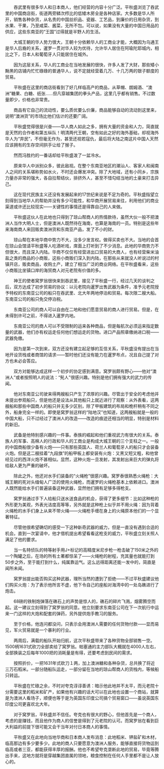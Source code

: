 　　吞武里有很多华人和日本商人，他们经营的内容十分广泛。平秋盛浏览了吞武里的中国商店街，街道两旁鳞次栉比的低矮木房全是各种店家。大多数是华人所开，销售各种杂货，从名贵的中国丝织品、瓷器、工艺品，到廉价的日用杂货，到水果、干果，乃至咸菜、酱菜，无所不包。可以说，如果没有大量的中国日用品的供应，这些东南亚的“王国”过得就是半野人的生活。

　　大城王朝的华人势力很大，王朝十分依赖华人的工商业才能，大概因为乌通王是华人后裔的关系，暹罗一贯对华人较为优待，允许华人居住在阿瑜陀耶城内，相比之下，日本人和葡萄牙人只能居住在城外。

　　因为这层关系，华人的工商业在当地发展的很快，许多人发了大财，那些矮小黝黑的店铺内忙忙碌碌的普通华人，说不定就经营着几万、十几万两的银子额度的贸易。

　　平秋盛在这里的商店街看到了好几样临高产的商品，从草帽、朗姆酒、“澳洲”糖果、白糖、纸张……但凡穿越集团的拳头产品，这里几乎都有销售。不过数量即少，价格也非常贵。

　　商品有它自己的流动性，要么质优要么价廉，商品能够自动的流动到这里来，说明“澳洲货”的市场比他们估计的还要广阔。

　　平秋盛觉得很是兴奋——华人商人如此之多，拥有大量的资金和人力，简直就是天然的合作者和第五纵队！明清两代王朝，空有如此之好的海外基础，却视海外华人为“弃民”，不但毫无作为，甚至还视若寇仇，最后将大陆之南这片中国人天然应该拥有的生存空间拱手让给了猴子。

　　然而冯胜约的一番话却给平秋盛泼了一盆冷水。

　　原来华人中派别众多，彼此敌视。在整个东南亚地区的潮汕人、客家人和闽南人之间的关系堪称势如水火，不时还会爆发冲突。除了大地域，还有小同乡，宗族力量亦非常的强大，各自拉帮结伙，排挤外人，甚至不惜勾结当地的土豪来打击异己。

　　这在现代民族主义还没有发展起来的17世纪来说是不足为奇的。平秋盛指望立刻得到当地华人的帮助并没有多少可能性，和华商开展贸易来往，利用他们的商业渠道或许还比较现实——关键性的事情还是得靠自己的人来做。

　　平秋盛这伙人在此地也只得到了琼山帮商人的热情款待，虽然大伙一般不把澳洲人当作大明人士，但是澳洲人既然待在海南，也算是海南的一员。特别是这些年来海南商人来回贩卖澳洲货和东南亚产品，发了不小的财。

　　琼山帮在本地华商中势力不大，没多少发言权。做得买卖也不大。当地的会首在琼山会馆请平秋盛等人吃酒听戏，席面上打听到了不少消息。此地的华商势力不但很大，而且深入内陆。华商不仅仅有经营进出口贸易的大商人，也有经营柴米油盐之类的商品的小商贩，这些小商贩们深入到内陆，在那些从来就没人听说过的村镇开店，贩卖商品，收购土产，建立了相当广泛的商业网络。在平秋盛看来，这些小商贩比坐镇口岸的海贸商人对元老院有价值的多。

　　神王的使者窝罗翁很快来到吞武里，接见了平秋盛一行，经过几天的谈判之后，双方达成了初步贸易的协议：以元老院向暹罗出售武器为条件，准予元老院授予特权的东南亚公司的船只在吞武里、北大年两地停泊和贸易。每次限二艘大船。东南亚公司的船只免交停泊税。

　　东南亚公司的商人可以自由在二地和他们愿意贸易的商人进行贸易。但是，在未得到许可之前，不得进入暹罗内地。

　　东南亚公司的商人可以不受限制的运来各种商品，但是每航次必须运来指定数量的武器，他们亦有权运走任何他们想运走的货物。进口产品照章缴纳进口税——武器免缴。

　　因为是第一次到来，双方还没有建立起足够的互信关系，平秋盛没有提出在当地开设货栈或者商馆的请求——暂时他们还没有能力在暹罗布点，况且自己提了对方也未必会答应。

　　双方对能够达成这样一个初步的协定感到满意。窝罗翁颇有野心——他对“澳洲人”或者按照明人的说法：“髡人”很感兴趣。特别是他们拥有强大的武力的传闻。

　　他对东南亚公司驶来得两艘船只产生了浓厚的兴趣。尽管出于安全的考虑他并未提出参观船只，但是他还是设法从其他船只上就近进行了观察：从外表看，这两艘船和那些中国商人的船只并无多少区别，除了甲板建筑的布局和桅杆稍有不同之外，船身完全一样的。即使是窝罗翁这样的“陆地汉”也知道，这两艘船就是一般的中国大船，只不过经过了澳洲人的改造——改造的痕迹还相当的明显，特别是材料的新旧。

　　武备是他特别感兴趣的一件事。泰族的崛起和他们重视武力有很大的关系。泰族人的军事、高棉人的行政和华人的工商业是构成大城王朝的三个支柱之一。一般的中国商船很少备有火炮——只有那些英国人、荷兰人和葡萄牙人的船只才会装备火炮。但是这二艘挂着“九段旗”的船甲板上都安装有火炮：又黑又短又粗，和他曾经见过的西洋火炮不甚相似。显然，这种火炮一旦发射，其发射出来巨大的弹丸将给敌人更为严重的破坏。

　　除此之外，他还对水手们装备的“火绳枪”很感兴趣。窝罗泰很熟悉火绳枪：大城王朝的死对头缅甸人广泛的使用火绳枪，而暹罗的火绳枪基本上依赖进口。澳洲人既然能给水手们普遍装备这种武器，显然他们拥有足够多得枪支。

　　窝罗翁通过手下人给船只送水送食品的机会，获得了更多细节：比如这种枪的外形更为美观，外表光洁度高等等，另外就是这种枪上似乎并不用火绳：因为背着火绳枪的水手们身上从来不带火绳——火绳枪手缠在身上的火绳原本他们的一个显著特征。

　　尽管他很希望确切的感受一下这种新奇武器的威力，但是一直没有遇到合适的机会。直到一次宴请中，他才借机提出希望看看这枪支的威力，平秋盛立刻关照人满足了他的要求。

　　当一名特侦队的特等射手用J+标记的高精度米尼步枪一枪击破了150米之外的一个陶罐之后，在场的所有土著都惊呆了——火绳枪的射程，充其量也就能打到50步之外，至于能打到什么，纯属靠运气。这么远得距离还能一发中的，简直是闻所未闻。

　　窝罗翁提出能否购买这种武器，理所当然的遭到了拒绝——不过平秋盛建议他们购买火炮：为了表示他所言不虚，他下令自己的座船对海湾中的一处岛礁进行了炮击。

　　68磅的铁制炮弹落在礁石上的声势是惊人的，礁石的碎片飞溅，烟雾腾空而起。这一建议立刻得到了窝罗翁的同意。他立刻要求东南亚公司在下一次航行中运来一门这样的大炮和配套的弹药，另外提供炮手教习的服务。

　　至于价格，他连问都没问，只表示会用澳洲人需要的任何货物付款——显而易见，军火贸易就是一个暴利的行业。

　　两周后，满载的船队开始归航，这次平秋盛带来了各种货物全部销售一空。1500柄1631式砍刀全部卖给了窝罗翁。帕塞通的主力部队大概就在4000人左右，全部换装之后每年1000把的消耗量是有得，还要考虑到民间的需求。

　　按照折价，一把1631年式砍刀１两，加上澳洲糖和各种杂货，总共换了将近三万石稻米。一部分随船队运走，一部分留在当地的琼山帮商人的货栈内，等候船只转运。

　　平秋盛在忙碌之余，不时对夸克谆谆善诱：暗示他此地并不太平，而元老院十分需要这里的稻米和矿产，如果他有兴趣的话大可以在此地也设置一个商站，就算是为澳洲人看场子，顺便也等于是为英国东印度公司搞个贸易窗口——虽说英国东印度公司更喜欢北大年。

　　对于窝罗翁，平秋盛并不信任。夸克也有很大的野心，但他首先是一个商人，考虑的是赚钱，而且他作为商人的信誉是得到了元老院的认可。而窝罗翁在看到巨大利益的前提下很可能又会干当年对付日本商人的事情。

　　平秋盛又在此地向当地华商和日本商人发布消息：此地稻米、钾盐矿和木材，临高那边有多少要多少。此地的商人只要愿意为澳洲人服务，能够直接将货物运到临高或者三亚，都能获得丰厚的报酬。他也不希望夸克垄断此地的贸易，毕竟等腾出手来，这地方就将是穿越集团直属的领地，粮食控制在任何人手里都不是让人放心的。
